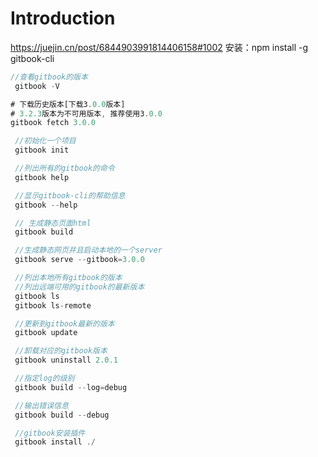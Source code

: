 # Introduction

https://juejin.cn/post/6844903991814406158#1002
安装：npm install -g gitbook-cli

 ```js
 //查看gitbook的版本
  gitbook -V

# 下载历史版本[下载3.0.0版本]
# 3.2.3版本为不可用版本, 推荐使用3.0.0
gitbook fetch 3.0.0

  //初始化一个项目
  gitbook init

  //列出所有的gitbook的命令
  gitbook help

  //显示gitbook-cli的帮助信息
  gitbook --help

  // 生成静态页面html
  gitbook build

  //生成静态网页并且启动本地的一个server
  gitbook serve --gitbook=3.0.0

  //列出本地所有gitbook的版本
  //列出远端可用的gitbook的最新版本
  gitbook ls
  gitbook ls-remote

  //更新到gitbook最新的版本
  gitbook update

  //卸载对应的gitbook版本
  gitbook uninstall 2.0.1

  //指定log的级别
  gitbook build --log=debug

  //输出错误信息
  gitbook build --debug

  //gitbook安装插件
  gitbook install ./
 ```